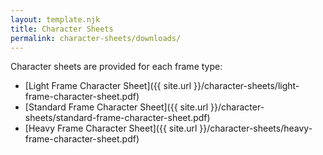 ```yaml
---
layout: template.njk
title: Character Sheets
permalink: character-sheets/downloads/
---
```


Character sheets are provided for each frame type:
- [Light Frame Character Sheet]({{ site.url }}/character-sheets/light-frame-character-sheet.pdf)
- [Standard Frame Character Sheet]({{ site.url }}/character-sheets/standard-frame-character-sheet.pdf)
- [Heavy Frame Character Sheet]({{ site.url }}/character-sheets/heavy-frame-character-sheet.pdf)